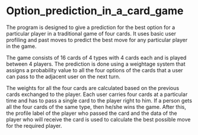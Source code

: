# Option_prediction_in_a_card_game

The program is designed to give a prediction for the best option for a particular player in a traditional game of four cards. It uses basic user profiling and past moves to predict the best move for any particular player in the game.

The game consists of 16 cards of 4 types with 4 cards each and is played between 4 players. The prediction is done using a weightage system that assigns a probability value to all the four options of the cards that a user can pass to the adjacent user on the next turn.

The weights for all the four cards are calculated based on the previous cards exchanged to the player. Each user carries four cards at a particular time and has to pass a single card to the player right to him. If a person gets all the four cards of the same type, then he/she wins the game. After this, the profile label of the player who passed the card and the data of the player who will receive the card is used to calculate the best possible move for the required player.
